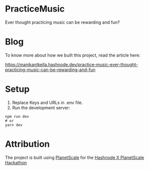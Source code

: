 # PracticeMusic
Ever thought practicing music can be rewarding and fun?

# Blog
To know more about how we built this project, read the article here: 

https://manikantkella.hashnode.dev/practice-music-ever-thought-practicing-music-can-be-rewarding-and-fun

# Setup
1. Replace Keys and URLs in .env file.
2. Run the development server:
```
npm run dev
# or
yarn dev
```
# Attribution
The project is built using [PlanetScale](https://planetscale.com/) for the [Hashnode X PlanetScale Hackathon](https://townhall.hashnode.com/planetscale-hackathon)

